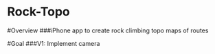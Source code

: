Rock-Topo
=========



#Overview
###iPhone app to create rock climbing topo maps of routes

#Goal
###V1: Implement camera


